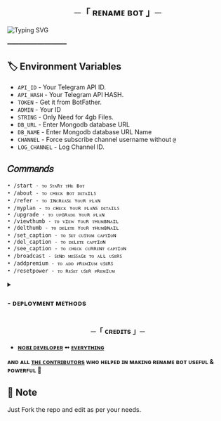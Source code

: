 
<h2 align="center">
  ─「 ʀᴇɴᴀᴍᴇ  ʙᴏᴛ 」─
</h2>


![Typing SVG](https://readme-typing-svg.herokuapp.com/?lines=RENAME+BOT+!;CREATED+BY+NOBI+DEVELOPER!;A+ADVANCE+BOT+WITH+COOL+FEATURES!)
</p>

 ━━━━━━━━━━━━━━━━

## 🏷 Environment Variables
  - `API_ID` - Your Telegram API ID.
  - `API_HASH` - Your Telegram API HASH.
  - `TOKEN` - Get it from BotFather.
  - `ADMIN` - Your ID
  - `STRING` - Only Need for 4gb Files.
  - `DB_URL` - Enter Mongodb database URL
  - `DB_NAME` - Enter Mongodb database URL Name
  - `CHANNEL` - Force subscribe channel username without `@`
  - `LOG_CHANNEL` - Log Channel ID.

## 𝐶𝑜𝑚𝑚𝑎𝑛𝑑𝑠
```
• /start - ᴛᴏ ꜱᴛᴀʀᴛ ᴛʜᴇ ʙᴏᴛ
• /about - ᴛᴏ ᴄʜᴇᴄᴋ ʙᴏᴛ ᴅᴇᴛᴀɪʟꜱ
• /refer - ᴛᴏ ɪɴᴄʀᴇᴀꜱᴇ ʏᴏᴜʀ ᴘʟᴀɴ
• /myplan - ᴛᴏ ᴄʜᴇᴄᴋ ʏᴏᴜʀ ᴘʟᴀɴꜱ ᴅᴇᴛᴀɪʟꜱ
• /upgrade - ᴛᴏ ᴜᴘɢʀᴀᴅᴇ ʏᴏᴜʀ ᴘʟᴀɴ
• /viewthumb - ᴛᴏ ᴠɪᴇᴡ ʏᴏᴜʀ ᴛʜᴜᴍʙɴᴀɪʟ
• /delthumb - ᴛᴏ ᴅᴇʟᴇᴛᴇ ʏᴏᴜʀ ᴛʜᴜᴍʙɴᴀɪʟ
• /set_caption - ᴛᴏ ꜱᴇᴛ ᴄᴜꜱᴛᴏᴍ ᴄᴀᴘᴛɪᴏɴ
• /del_caption - ᴛᴏ ᴅᴇʟᴇᴛᴇ ᴄᴀᴘᴛɪᴏɴ
• /see_caption - ᴛᴏ ᴄʜᴇᴄᴋ ᴄᴜʀʀᴇɴᴛ ᴄᴀᴘᴛɪᴏɴ
• /broadcast - ꜱᴇɴᴅ ᴍᴇꜱꜱᴀɢᴇ ᴛᴏ ᴀʟʟ ᴜꜱᴇʀꜱ
• /addpremium - ᴛᴏ ᴀᴅᴅ ᴘʀᴇᴍɪᴜᴍ ᴜꜱᴇʀꜱ
• /resetpower - ᴛᴏ ʀᴇꜱᴇᴛ ᴜꜱᴇʀ ᴘʀᴇᴍɪᴜᴍ
```

<details>
<summary><h3>
- <b> ᴅᴇᴘʟᴏʏᴍᴇɴᴛ ᴍᴇᴛʜᴏᴅs </b>
</h3></summary>
<h3 align="center">
    ─「 ᴅᴇᴩʟᴏʏ ᴏɴ ʜᴇʀᴏᴋᴜ 」─
</h3>

<p align="center"><a href="https://github.com/NobiDeveloper/Rename-Bot">
  <img src="https://www.herokucdn.com/deploy/button.svg" alt="Deploy On Heroku">
</a></p>
<h3 align="center">
    ─「 ᴅᴇᴩʟᴏʏ ᴏɴ ᴋᴏʏᴇʙ 」─
</h3>
<p align="center"><a href="https://app.koyeb.com/deploy?type=git&repository=github.com/NobiDeveloper/Rename-Bot&branch=main&name=Rename-Bot">
  <img src="https://www.koyeb.com/static/images/deploy/button.svg" alt="Deploy On Koyeb">
</a></p>
<h3 align="center">
    ─「 ᴅᴇᴩʟᴏʏ ᴏɴ ʀᴀɪʟᴡᴀʏ 」─
</h3>
<p align="center"><a href="https://railway.app/deploy?template=https://github.com/NobiDeveloper/Rename-Bot"">
     <img height="45px" src="https://railway.app/button.svg">
</a></p>
<h3 align="center">
    ─「 ᴅᴇᴩʟᴏʏ ᴏɴ ʀᴇɴᴅᴇʀ 」─
</h3>
<p align="center"><a href="https://render.com/deploy?repo=https://github.com/NobiDeveloper/Rename-Bot">
<img src="https://render.com/images/deploy-to-render-button.svg" alt="Deploy to Render">
</a></p>
<h3 align="center">
    ─「 ᴅᴇᴩʟᴏʏ ᴏɴ ᴠᴘs 」─
</h3>
<p>
<pre>
git clone https://github.com/NobiDeveloper/Rename-Bot
# Install Packages
pip3 install -U -r requirements.txt
Edit info.py with variables as given below then run bot
python3 bot.py
</pre>
</p>
</details>

<h3 align="center">
    ─「 ᴄʀᴇᴅɪᴛs 」─
</h3>

- <b>[ɴᴏʙɪ ᴅᴇᴠᴇʟᴏᴘᴇʀ](https://github.com/NobiDeveloper)  ➻  [ᴇᴠᴇʀʏᴛʜɪɴɢ](https://youtube.com/@NobiDeveloper) </b>
 
<b>ᴀɴᴅ ᴀʟʟ [ᴛʜᴇ ᴄᴏɴᴛʀɪʙᴜᴛᴏʀs](https://telegram.me/BotszSupport) ᴡʜᴏ ʜᴇʟᴩᴇᴅ ɪɴ ᴍᴀᴋɪɴɢ ʀᴇɴᴀᴍᴇ ʙᴏᴛ ᴜsᴇꜰᴜʟ & ᴩᴏᴡᴇʀꜰᴜʟ 🖤 </b>

## 📌 Note

Just Fork the repo and edit as per your needs.



